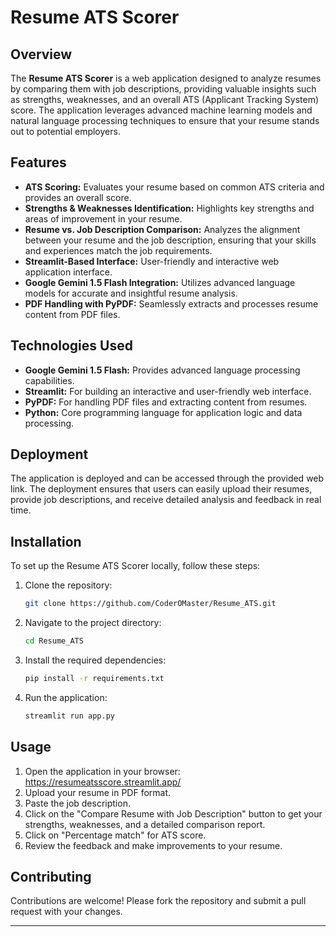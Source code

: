 

# Resume ATS Scorer

## Overview

The **Resume ATS Scorer** is a web application designed to analyze resumes by comparing them with job descriptions, providing valuable insights such as strengths, weaknesses, and an overall ATS (Applicant Tracking System) score. The application leverages advanced machine learning models and natural language processing techniques to ensure that your resume stands out to potential employers.

## Features

- **ATS Scoring:** Evaluates your resume based on common ATS criteria and provides an overall score.
- **Strengths & Weaknesses Identification:** Highlights key strengths and areas of improvement in your resume.
- **Resume vs. Job Description Comparison:** Analyzes the alignment between your resume and the job description, ensuring that your skills and experiences match the job requirements.
- **Streamlit-Based Interface:** User-friendly and interactive web application interface.
- **Google Gemini 1.5 Flash Integration:** Utilizes advanced language models for accurate and insightful resume analysis.
- **PDF Handling with PyPDF:** Seamlessly extracts and processes resume content from PDF files.

## Technologies Used

- **Google Gemini 1.5 Flash:** Provides advanced language processing capabilities.
- **Streamlit:** For building an interactive and user-friendly web interface.
- **PyPDF:** For handling PDF files and extracting content from resumes.
- **Python:** Core programming language for application logic and data processing.

## Deployment

The application is deployed and can be accessed through the provided web link. The deployment ensures that users can easily upload their resumes, provide job descriptions, and receive detailed analysis and feedback in real time.

## Installation

To set up the Resume ATS Scorer locally, follow these steps:

1. Clone the repository:
   ```bash
   git clone https://github.com/CoderOMaster/Resume_ATS.git
   ```
2. Navigate to the project directory:
   ```bash
   cd Resume_ATS
   ```
3. Install the required dependencies:
   ```bash
   pip install -r requirements.txt
   ```
4. Run the application:
   ```bash
   streamlit run app.py
   ```

## Usage

1. Open the application in your browser: https://resumeatsscore.streamlit.app/
2. Upload your resume in PDF format.
3. Paste the job description.
4. Click on the "Compare Resume with Job Description" button to get your strengths, weaknesses, and a detailed comparison report.
5. Click on "Percentage match" for ATS score.
6. Review the feedback and make improvements to your resume.

## Contributing

Contributions are welcome! Please fork the repository and submit a pull request with your changes.

---
